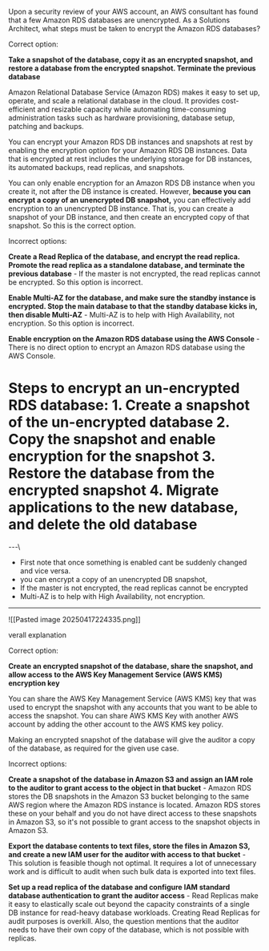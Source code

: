 Upon a security review of your AWS account, an AWS consultant has found that a few Amazon RDS databases are unencrypted. As a Solutions Architect, what steps must be taken to encrypt the Amazon RDS databases?

Correct option:

**Take a snapshot of the database, copy it as an encrypted snapshot, and restore a database from the encrypted snapshot. Terminate the previous database**

Amazon Relational Database Service (Amazon RDS) makes it easy to set up, operate, and scale a relational database in the cloud. It provides cost-efficient and resizable capacity while automating time-consuming administration tasks such as hardware provisioning, database setup, patching and backups.

You can encrypt your Amazon RDS DB instances and snapshots at rest by enabling the encryption option for your Amazon RDS DB instances. Data that is encrypted at rest includes the underlying storage for DB instances, its automated backups, read replicas, and snapshots.

You can only enable encryption for an Amazon RDS DB instance when you create it, not after the DB instance is created. However, **because you can encrypt a copy of an unencrypted DB snapshot,** you can effectively add encryption to an unencrypted DB instance. That is, you can create a snapshot of your DB instance, and then create an encrypted copy of that snapshot. So this is the correct option.

Incorrect options:

**Create a Read Replica of the database, and encrypt the read replica. Promote the read replica as a standalone database, and terminate the previous database** - If the master is not encrypted, the read replicas cannot be encrypted. So this option is incorrect.

**Enable Multi-AZ for the database, and make sure the standby instance is encrypted. Stop the main database to that the standby database kicks in, then disable Multi-AZ** - Multi-AZ is to help with High Availability, not encryption. So this option is incorrect.

**Enable encryption on the Amazon RDS database using the AWS Console** - There is no direct option to encrypt an Amazon RDS database using the AWS Console.

# Steps to encrypt an un-encrypted RDS database: 1. Create a snapshot of the un-encrypted database 2. Copy the snapshot and enable encryption for the snapshot 3. Restore the database from the encrypted snapshot 4. Migrate applications to the new database, and delete the old database



---\




- First note that once something is enabled cant be suddenly changed and vice versa.
 - you can encrypt a copy of an unencrypted DB snapshot,
 - If the master is not encrypted, the read replicas cannot be encrypted
 - Multi-AZ is to help with High Availability, not encryption. 

---


![[Pasted image 20250417224335.png]]


verall explanation

Correct option:

**Create an encrypted snapshot of the database, share the snapshot, and allow access to the AWS Key Management Service (AWS KMS) encryption key**

You can share the AWS Key Management Service (AWS KMS) key that was used to encrypt the snapshot with any accounts that you want to be able to access the snapshot. You can share AWS KMS Key with another AWS account by adding the other account to the AWS KMS key policy.

Making an encrypted snapshot of the database will give the auditor a copy of the database, as required for the given use case.

Incorrect options:

**Create a snapshot of the database in Amazon S3 and assign an IAM role to the auditor to grant access to the object in that bucket** - Amazon RDS stores the DB snapshots in the Amazon S3 bucket belonging to the same AWS region where the Amazon RDS instance is located. Amazon RDS stores these on your behalf and you do not have direct access to these snapshots in Amazon S3, so it's not possible to grant access to the snapshot objects in Amazon S3.

**Export the database contents to text files, store the files in Amazon S3, and create a new IAM user for the auditor with access to that bucket** - This solution is feasible though not optimal. It requires a lot of unnecessary work and is difficult to audit when such bulk data is exported into text files.

**Set up a read replica of the database and configure IAM standard database authentication to grant the auditor access** - Read Replicas make it easy to elastically scale out beyond the capacity constraints of a single DB instance for read-heavy database workloads. Creating Read Replicas for audit purposes is overkill. Also, the question mentions that the auditor needs to have their own copy of the database, which is not possible with replicas.
